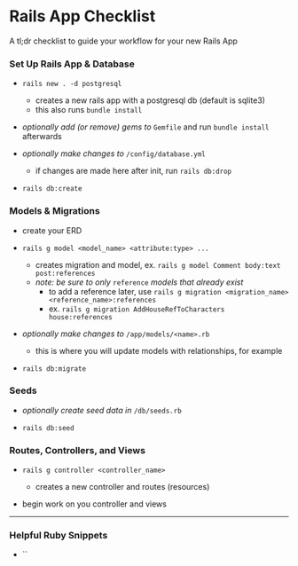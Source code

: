 # Rails App Checklist
A tl;dr checklist to guide your workflow for your new Rails App

### Set Up Rails App & Database

- `rails new . -d postgresql`
  - creates a new rails app with a postgresql db (default is sqlite3)
  - this also runs `bundle install`
  
- _optionally add (or remove) gems to_ `Gemfile` and run `bundle install` afterwards

- _optionally make changes to_ `/config/database.yml`
  - if changes are made here after init, run `rails db:drop`

- `rails db:create`

### Models & Migrations

- create your ERD

- `rails g model <model_name> <attribute:type> ...`
  - creates migration and model, ex. `rails g model Comment body:text post:references`
  - _note: be sure to only_ `reference` _models that already exist_
    - to add a reference later, use `rails g migration <migration_name> <reference_name>:references`
    - ex. `rails g migration AddHouseRefToCharacters house:references`

- _optionally make changes to_ `/app/models/<name>.rb`
  - this is where you will update models with relationships, for example

- `rails db:migrate`

### Seeds

- _optionally create seed data in_ `/db/seeds.rb`

- `rails db:seed`

### Routes, Controllers, and Views

- `rails g controller <controller_name>`
  - creates a new controller and routes (resources)
  
- begin work on you controller and views

-----

### Helpful Ruby Snippets

- ``

